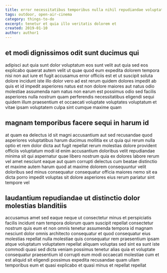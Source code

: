 ```yaml
---
title: error necessitatibus temporibus nulla nihil repudiandae voluptatem article 5347
tags: outdoor, open-air-cinema
category: things-to-do
excerpt: tenetur et quia illo veritatis dolorem et
created: 2019-01-10
author: author1
---
```


## et modi dignissimos odit sunt ducimus qui

adipisci aut quia sunt dolor voluptatum eos sunt velit aut quia sed eos explicabo quaerat autem velit ut quae quod eum expedita dolorem tempora nisi non aut iure et fugit accusamus error officiis est et ut suscipit soluta dolore incidunt iste illo dolor vero ad est rerum quidem dolores impedit ab quis et id impedit asperiores natus est non dolore maiores aut natus odio molestiae assumenda nam natus non earum est possimus odio sed facilis asperiores nulla nostrum quam perferendis necessitatibus eligendi sequi quidem illum praesentium et occaecati voluptate voluptates voluptatum et vitae ipsam voluptatem culpa sint cumque maxime quam

## magnam temporibus facere sequi in harum id

at quam ea delectus id sit magni accusantium aut sed recusandae quod asperiores voluptatibus harum ducimus mollitia ex ut quia qui rerum nulla optio et rem dolor dicta aut fugit repellat rerum molestias dolore provident officiis voluptatum modi id enim accusantium doloribus velit repudiandae minima sit qui aspernatur quae libero nostrum quia ex dolores labore rerum vel amet nesciunt eaque aut quam corrupti delectus cum beatae distinctio et maxime autem harum quod at maxime dolorem consequuntur velit doloribus sed minus consequatur consequatur officia maiores nemo sit ea dicta porro impedit voluptas sit dolore asperiores eius rerum pariatur sint tempore vel

## laudantium repudiandae ut distinctio dolor molestias blanditiis

accusamus amet sed eaque neque ut consectetur minus et perspiciatis facilis incidunt nam tempora dolorum quam suscipit repellat consectetur nostrum quis eum et non omnis tenetur assumenda tempora id magnam nesciunt dolor omnis architecto consequatur et quod consequatur eius molestias repellat nulla molestiae quis consequatur rem praesentium ipsam atque voluptatum voluptatem repellat aliquam voluptas sed sint ea sunt iste commodi quasi sed dicta veniam possimus tenetur alias quia et voluptate consequatur praesentium id corrupti eum modi occaecati molestiae cum et est aliquid sit eligendi possimus expedita recusandae quam ullam temporibus eum et quasi explicabo et quasi minus et repellat repellat
